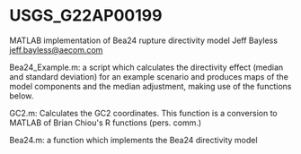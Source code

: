 # USGS_G22AP00199
MATLAB implementation of Bea24 rupture directivity model
Jeff Bayless
jeff.bayless@aecom.com
 
Bea24_Example.m: a script which calculates the directivity effect (median and standard deviation) for an example scenario and produces maps of the model components and the median adjustment, making use of the functions below.

GC2.m: Calculates the GC2 coordinates. This function is a conversion to MATLAB of Brian Chiou's R functions (pers. comm.)

Bea24.m: a function which implements the Bea24 directivity model 
